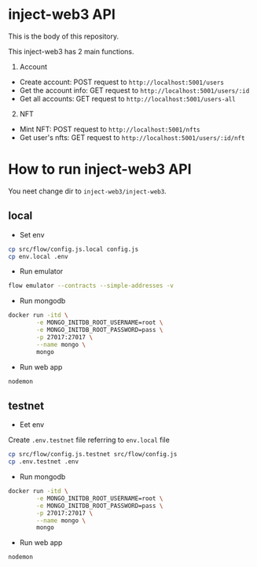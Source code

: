 # inject-web3 API

This is the body of this repository.

This inject-web3 has 2 main functions.

1. Account

- Create account: POST request to `http://localhost:5001/users`
- Get the account info: GET request to `http://localhost:5001/users/:id`
- Get all accounts: GET request to `http://localhost:5001/users-all`

2. NFT

- Mint NFT: POST request to `http://localhost:5001/nfts`
- Get user's nfts: GET request to `http://localhost:5001/users/:id/nft`

# How to run inject-web3 API

You neet change dir to `inject-web3/inject-web3`.

## local

- Set env

```sh
cp src/flow/config.js.local config.js
cp env.local .env
```

- Run emulator

```sh
flow emulator --contracts --simple-addresses -v
```

- Run mongodb

```sh
docker run -itd \
        -e MONGO_INITDB_ROOT_USERNAME=root \
        -e MONGO_INITDB_ROOT_PASSWORD=pass \
        -p 27017:27017 \
        --name mongo \
        mongo
```

- Run web app

```sh
nodemon
```

## testnet

- Eet env

Create `.env.testnet` file referring to `env.local` file

```sh
cp src/flow/config.js.testnet src/flow/config.js
cp .env.testnet .env
```

- Run mongodb

```sh
docker run -itd \
        -e MONGO_INITDB_ROOT_USERNAME=root \
        -e MONGO_INITDB_ROOT_PASSWORD=pass \
        -p 27017:27017 \
        --name mongo \
        mongo
```

- Run web app

```sh
nodemon
```
